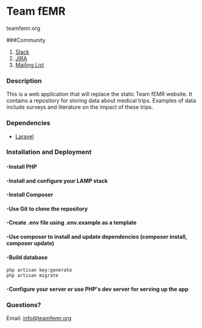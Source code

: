 # Team fEMR

teamfemr.org

###Community
1. [Slack](http://teamfemr.org/slack.html)
2. [JIRA](https://teamfemr.atlassian.net)
3. [Mailing List](https://groups.google.com/forum/#!forum/team-femr)

### Description

This is a web application that will replace the static Team fEMR website. It contains a repository for storing data about medical trips. Examples of data include surveys and literature on the impact of these trips.

### Dependencies

* [Laravel](https://laravel.com/)

### Installation and Deployment

#### -Install PHP
#### -Install and configure your LAMP stack
#### -Install Composer
#### -Use Git to clone the repository
#### -Create .env file using .env.example as a template
#### -Use composer to install and update dependencies (composer install, composer update)
#### -Build database
    php artisan key:generate
    php artisan migrate
#### -Configure your server or use PHP's dev server for serving up the app

### Questions?

Email: info@teamfemr.org
 
